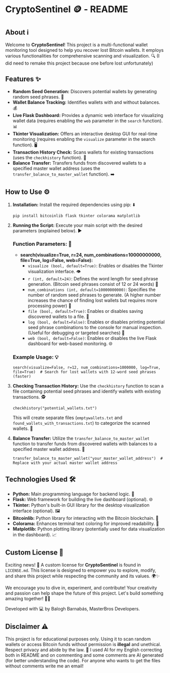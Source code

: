 # CryptoSentinel 🪙 - README

## About ℹ️
Welcome to **CryptoSentinel**! This project is a multi-functional wallet monitoring tool designed to help you recover lost Bitcoin wallets. It employs various functionalities for comprehensive scanning and visualization. 🔍 (I did need to remake this project because one before lost unfortunately)

## Features ✨
- **Random Seed Generation:** Discovers potential wallets by generating random seed phrases. 🔑
- **Wallet Balance Tracking:** Identifies wallets with and without balances. 💰
- **Live Flask Dashboard:** Provides a dynamic web interface for visualizing wallet data (requires enabling the `web` parameter in the `search` function). 📊
- **Tkinter Visualization:** Offers an interactive desktop GUI for real-time monitoring (requires enabling the `visualize` parameter in the search function). 🖥️
- **Transaction History Check:** Scans wallets for existing transactions (uses the `checkhistory` function). 📜
- **Balance Transfer:** Transfers funds from discovered wallets to a specified master wallet address (uses the `transfer_balance_to_master_wallet` function). ➡️

## How to Use ⚙️
1. **Installation:** Install the required dependencies using pip: ⬇️
   ```
   pip install bitcoinlib flask tkinter colorama matplotlib
   ```

2. **Running the Script:** Execute your main script with the desired parameters (explained below). ▶️

   ### Function Parameters: 📝
   - **search(visualize=True, r=24, num_combinations=10000000000, file=True, log=False, web=False):**
     - `visualize (bool, default=True)`: Enables or disables the Tkinter visualization interface. 👁️
     - `r (int, default=24)`: Defines the word length for seed phrase generation. (Bitcoin seed phrases consist of 12 or 24 words) 🔢
     - `num_combinations (int, default=10000000000)`: Specifies the number of random seed phrases to generate. (A higher number increases the chance of finding lost wallets but requires more processing power) 💯
     - `file (bool, default=True)`: Enables or disables saving discovered wallets to a file. 💾
     - `log (bool, default=False)`: Enables or disables printing potential seed phrase combinations to the console for manual inspection. (Useful for debugging or targeted searches) 📃
     - `web (bool, default=False)`: Enables or disables the live Flask dashboard for web-based monitoring. 🌐

   ### Example Usage: 💡
   ```
   search(visualize=False, r=12, num_combinations=1000000, log=True, file=True)  # Search for lost wallets with 12-word seed phrases (faster)
   ```

3. **Checking Transaction History:** Use the `checkhistory` function to scan a file containing potential seed phrases and identify wallets with existing transactions. 🕵️
   ```
   checkhistory("potential_wallets.txt")
   ```
   This will create separate files (`emptywallets.txt` and `found_wallets_with_transactions.txt`) to categorize the scanned wallets. 📂

4. **Balance Transfer:** Utilize the `transfer_balance_to_master_wallet` function to transfer funds from discovered wallets with balances to a specified master wallet address. 💸
   ```
   transfer_balance_to_master_wallet("your_master_wallet_address")  # Replace with your actual master wallet address
   ```

## Technologies Used 🛠️
- **Python:** Main programming language for backend logic. 🐍
- **Flask:** Web framework for building the live dashboard (optional). 🌐
- **Tkinter:** Python's built-in GUI library for the desktop visualization interface (optional). 🖼️
- **Bitcoinlib:** Python library for interacting with the Bitcoin blockchain. 🔗
- **Colorama:** Enhances terminal text coloring for improved readability. 🌈
- **Matplotlib:** Python plotting library (potentially used for data visualization in the dashboard). 📈

## Custom License 📜
Exciting news! 🎉 A custom license for **CryptoSentinel** is found in `LICENSE.md`. This license is designed to empower you to explore, modify, and share this project while respecting the community and its values. 🌍✨

We encourage you to dive in, experiment, and contribute! Your creativity and passion can help shape the future of this project. Let's build something amazing together! 🚀💪

Developed with 💻 by Balogh Barnabás, MasterBros Developers.

## Disclaimer ⚠️
This project is for educational purposes only. Using it to scan random wallets or access Bitcoin funds without permission is **illegal** and unethical. Respect privacy and abide by the law. 🚨 I used AI for my English correcting both in README and on commenting and some comments are AI generated (for better understanding the code). For anyone who wants to get the files without comments write me an email!
